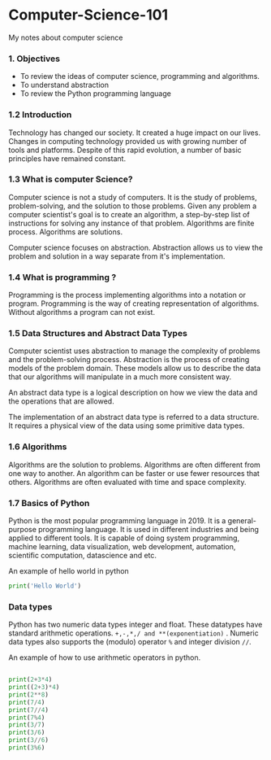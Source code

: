 # Computer-Science-101
My notes about computer science


###  1. Objectives

* To review the ideas of computer science, programming and algorithms.
* To understand abstraction
* To review the Python programming language


### 1.2 Introduction
Technology has changed our society. It created a huge impact on our lives. Changes in computing technology provided us with growing number of tools and platforms. Despite of this rapid evolution, a number of basic principles have remained constant.

### 1.3 What is computer Science?
Computer science is not a study of computers. It is the study of problems, problem-solving, and the solution to those problems. Given any problem a computer scientist's goal is to create an algorithm, a step-by-step list of instructions for solving any instance of that problem. Algorithms are finite process. Algorithms are solutions.

Computer science focuses on abstraction. Abstraction allows us to view the problem and solution in a way separate from it's implementation.

### 1.4 What is programming ?

Programming is the process implementing algorithms into a notation or program. Programming is the way of creating representation of algorithms. Without algorithms a program can not exist.

### 1.5 Data Structures and Abstract Data Types

Computer scientist uses abstraction to manage the complexity of problems and the problem-solving process. Abstraction is the process of creating models of the problem domain. These models allow us to describe the data that our algorithms will manipulate in a much more consistent way.

An abstract data type is a logical description on how we view the data and the operations that are allowed.

The implementation of an abstract data type is referred to a data structure. It requires a physical view of the data using some primitive data types.


### 1.6 Algorithms

Algorithms are the solution to problems. Algorithms are often different from one way to another. An algorithm can be faster or use fewer resources that others. Algorithms are often evaluated with time and space complexity.


### 1.7 Basics of Python

Python is the most popular programming language in 2019. It is a general-purpose programming language. It is used in different industries and being applied to different tools. It is capable of doing system programming, machine learning, data visualization, web development, automation, scientific computation, datascience and etc.

An example of hello world in python
``` python
print('Hello World')
```


### Data types
Python has two numeric data types integer and float. These datatypes have standard arithmetic operations. `+,-,*,/ and **(exponentiation)` . Numeric data types also supports the (modulo) operator `%` and integer division `//`.

An example of how to use arithmetic operators in python.

```python

print(2+3*4)
print((2+3)*4)
print(2**8)
print(7/4)
print(7//4)
print(7%4)
print(3/7)
print(3/6)
print(3//6)
print(3%6)
```
